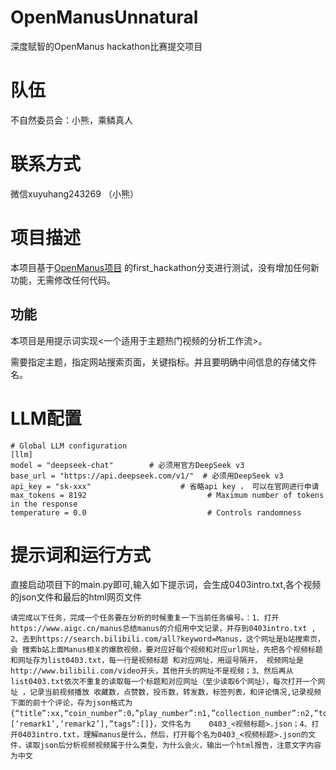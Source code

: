 # OpenManusUnnatural
深度赋智的OpenManus hackathon比赛提交项目

# 队伍
不自然委员会：小熊，乘鳞真人
# 联系方式
微信xuyuhang243269  （小熊）
# 项目描述
本项目基于[OpenManus项目](https://github.com/mannaandpoem/OpenManus) 的first_hackathon分支进行测试，没有增加任何新功能，无需修改任何代码。
## 功能
本项目是用提示词实现<一个适用于主题热门视频的分析工作流>。

需要指定主题，指定网站搜索页面，关键指标。并且要明确中间信息的存储文件名。

# LLM配置
```
# Global LLM configuration
[llm]
model = "deepseek-chat"        # 必须用官方DeepSeek v3
base_url = "https://api.deepseek.com/v1/"  # 必须用DeepSeek v3
api_key = "sk-xxx"                    # 省略api key ， 可以在官网进行申请
max_tokens = 8192                           # Maximum number of tokens in the response
temperature = 0.0                           # Controls randomness
```
# 提示词和运行方式
直接启动项目下的main.py即可,输入如下提示词，会生成0403intro.txt,各个视频的json文件和最后的html网页文件
```
请完成以下任务，完成一个任务要在分析的时候重复一下当前任务编号。：1、打开https://www.aigc.cn/manus总结manus的介绍用中文记录，并存到0403intro.txt , 2、去到https://search.bilibili.com/all?keyword=Manus，这个网址是b站搜索页，会 搜索b站上面Manus相关的爆款视频，要对应好每个视频和对应url网址，先把各个视频标题和网址存为list0403.txt，每一行是视频标题 和对应网址，用逗号隔开， 视频网址是http://www.bilibili.com/video开头，其他开头的网址不是视频；3、然后再从list0403.txt依次不重复的读取每一个标题和对应网址（至少读取6个网址），每次打开一个网址 ，记录当前视频播放 收藏数，点赞数，投币数，转发数，标签列表，和评论情况,记录视频下面的前十个评论，存为json格式为{“title”:xx,“coin_number”:0，”play_number”:n1,”collection_number”:n2,”top_10_hot_remark”:[‘remark1’,’remark2’],”tags”:[]}，文件名为    0403_<视频标题>.json；4、打开0403intro.txt，理解manus是什么，然后，打开每个名为0403_<视频标题>.json的文件，读取json后分析视频视频属于什么类型，为什么会火，输出一个html报告，注意文字内容为中文
```
